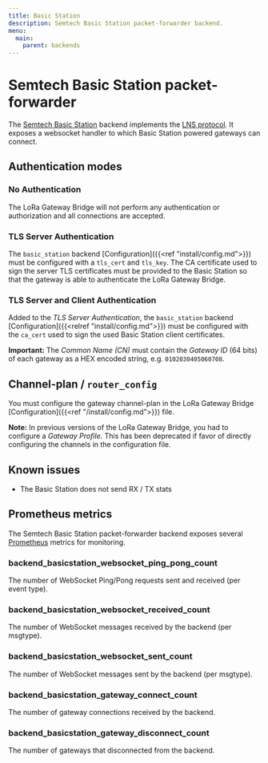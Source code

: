 ```yaml
---
title: Basic Station
description: Semtech Basic Station packet-forwarder backend.
menu:
  main:
    parent: backends
---
```


# Semtech Basic Station packet-forwarder

The [Semtech Basic Station](https://doc.sm.tc/station/) backend implements
the [LNS protocol](https://doc.sm.tc/station/tcproto.html). It exposes a
websocket handler to which Basic Station powered gateways can connect.

## Authentication modes

### No Authentication

The LoRa Gateway Bridge will not perform any authentication or authorization
and all connections are accepted.

### TLS Server Authentication

The `basic_station` backend [Configuration]({{<ref "install/config.md">}}) must
be configured with a `tls_cert` and `tls_key`. The CA certificate used to sign
the server TLS certificates must be provided to the Basic Station so that the
gateway is able to authenticate the LoRa Gateway Bridge.

### TLS Server and Client Authentication

Added to the _TLS Server Authentication_, the `basic_station` backend [Configuration]({{<relref "install/config.md">}})
must be configured with the `ca_cert` used to sign the used Basic Station
client certificates.

**Important:** The _Common Name (CN)_ must contain the _Gateway ID_ (64 bits)
of each gateway as a HEX encoded string, e.g. `0102030405060708`. 

## Channel-plan / `router_config`

You must configure the gateway channel-plan in the LoRa Gateway Bridge
[Configuration]({{<ref "/install/config.md">}}) file.

**Note:** In previous versions of the LoRa Gateway Bridge, you had to configure
a _Gateway Profile_. This has been deprecated if favor of directly configuring
the channels in the configuration file.

## Known issues

* The Basic Station does not send RX / TX stats

## Prometheus metrics

The Semtech Basic Station packet-forwarder backend exposes several [Prometheus](https://prometheus.io/)
metrics for monitoring.

### backend_basicstation_websocket_ping_pong_count

The number of WebSocket Ping/Pong requests sent and received (per event type).

### backend_basicstation_websocket_received_count

The number of WebSocket messages received by the backend (per msgtype).

### backend_basicstation_websocket_sent_count

The number of WebSocket messages sent by the backend (per msgtype).

### backend_basicstation_gateway_connect_count

The number of gateway connections received by the backend.

### backend_basicstation_gateway_disconnect_count

The number of gateways that disconnected from the backend.
